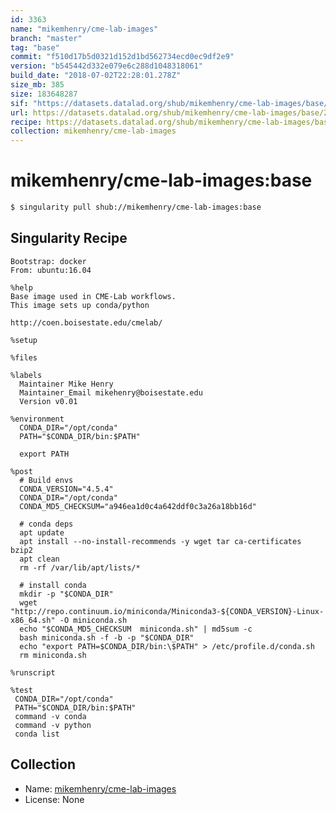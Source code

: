 ```yaml
---
id: 3363
name: "mikemhenry/cme-lab-images"
branch: "master"
tag: "base"
commit: "f510d17b5d0321d152d1bd562734ecd0ec9df2e9"
version: "b545442d332e079e6c288d1048318061"
build_date: "2018-07-02T22:28:01.278Z"
size_mb: 385
size: 183648287
sif: "https://datasets.datalad.org/shub/mikemhenry/cme-lab-images/base/2018-07-02-f510d17b-b545442d/b545442d332e079e6c288d1048318061.simg"
url: https://datasets.datalad.org/shub/mikemhenry/cme-lab-images/base/2018-07-02-f510d17b-b545442d/
recipe: https://datasets.datalad.org/shub/mikemhenry/cme-lab-images/base/2018-07-02-f510d17b-b545442d/Singularity
collection: mikemhenry/cme-lab-images
---
```


# mikemhenry/cme-lab-images:base

```bash
$ singularity pull shub://mikemhenry/cme-lab-images:base
```

## Singularity Recipe

```singularity
Bootstrap: docker
From: ubuntu:16.04

%help
Base image used in CME-Lab workflows.
This image sets up conda/python

http://coen.boisestate.edu/cmelab/

%setup

%files

%labels
  Maintainer Mike Henry
  Maintainer_Email mikehenry@boisestate.edu
  Version v0.01

%environment
  CONDA_DIR="/opt/conda"
  PATH="$CONDA_DIR/bin:$PATH"
  
  export PATH  

%post
  # Build envs
  CONDA_VERSION="4.5.4"
  CONDA_DIR="/opt/conda"
  CONDA_MD5_CHECKSUM="a946ea1d0c4a642ddf0c3a26a18bb16d"

  # conda deps
  apt update
  apt install --no-install-recommends -y wget tar ca-certificates bzip2
  apt clean
  rm -rf /var/lib/apt/lists/*
  
  # install conda
  mkdir -p "$CONDA_DIR"
  wget "http://repo.continuum.io/miniconda/Miniconda3-${CONDA_VERSION}-Linux-x86_64.sh" -O miniconda.sh
  echo "$CONDA_MD5_CHECKSUM  miniconda.sh" | md5sum -c
  bash miniconda.sh -f -b -p "$CONDA_DIR"
  echo "export PATH=$CONDA_DIR/bin:\$PATH" > /etc/profile.d/conda.sh
  rm miniconda.sh

%runscript

%test
 CONDA_DIR="/opt/conda"
 PATH="$CONDA_DIR/bin:$PATH"
 command -v conda
 command -v python
 conda list
```

## Collection

 - Name: [mikemhenry/cme-lab-images](https://github.com/mikemhenry/cme-lab-images)
 - License: None

